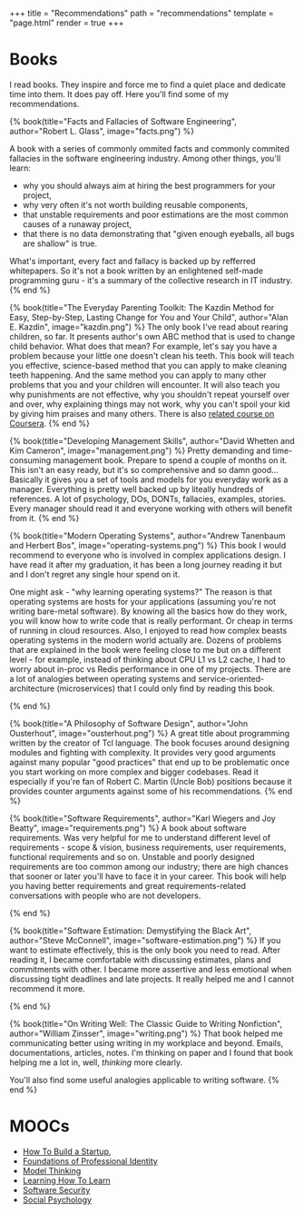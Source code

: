 +++
title = "Recommendations"
path = "recommendations"
template = "page.html"
render = true
+++

# Books

I read books. They inspire and force me to find a quiet place and dedicate time into them. It does pay off. Here you'll find some of my recommendations. 

{% book(title="Facts and Fallacies of Software Engineering", author="Robert L. Glass", image="facts.png") %}

A book with a series of commonly ommited facts and commonly commited fallacies in the software engineering industry. Among other things, you'll learn:
  * why you should always aim at hiring the best programmers for your project,
  * why very often it's not worth building reusable components,
  * that unstable requirements and poor estimations are the most common causes of a runaway project,
  * that there is no data demonstrating that "given enough eyeballs, all bugs are shallow" is true.

What's important, every fact and fallacy is backed up by refferred whitepapers. So it's not a book written by an enlightened self-made programming guru - it's a summary of the collective research in IT industry.
{% end %}

{% book(title="The Everyday Parenting Toolkit: The Kazdin Method for Easy, Step-by-Step, Lasting Change for You and Your Child", author="Alan E. Kazdin", image="kazdin.png") %}
The only book I've read about rearing children, so far. It presents author's own ABC method that is used to change child behavior. What does that mean? For example, let's say you have a problem because your little one doesn't clean his teeth. This book will teach you effective, science-based method that you can apply to make cleaning teeth happening. And the same method you can apply to many other problems that you and your children will encounter. It will also teach you why punishments are not effective, why you shouldn't repeat yourself over and over, why explaining things may not work, why you can't spoil your kid by giving him praises and many others. There is also [related course on Coursera](https://www.coursera.org/learn/everyday-parenting).
{% end %}

{% book(title="Developing Management Skills", author="David Whetten and Kim Cameron", image="management.png") %}
Pretty demanding and time-consuming management book. Prepare to spend a couple of months on it. This isn't an easy ready, but it's so comprehensive and so damn good... Basically it gives you a set of tools and models for you everyday work as a manager. Everything is pretty well backed up by liteally hundreds of references. A lot of psychology, DOs, DONTs, fallacies, examples, stories. Every manager should read it and everyone working with others will benefit from it. 
{% end %}

{% book(title="Modern Operating Systems", author="Andrew Tanenbaum and Herbert Bos", image="operating-systems.png") %}
This book I would recommend to everyone who is involved in complex applications design. I have read it after my graduation, it has been a long journey reading it but and I don't regret any single hour spend on it.

One might ask - "why learning operating systems?" The reason is that operating systems are hosts for your applications (assuming you're not writing bare-metal software). By knowing all the basics how do they work, you will know how to write code that is really performant. Or cheap in terms of running in cloud resources. Also, I enjoyed to read how complex beasts operating systems in the modern world actually are. Dozens of problems that are explained in the book were feeling close to me but on a different level - for example, instead of thinking about CPU L1 vs L2 cache, I had to worry about in-proc vs Redis performance in one of my projects. There are a lot of analogies between operating systems and service-oriented-architecture (microservices) that I could only find by reading this book.

{% end %}

{% book(title="A Philosophy of Software Design", author="John Ousterhout", image="ousterhout.png") %}
A great title about programming written by the creator of Tcl language. The book focuses around designing modules and fighting with complexity. It provides very good arguments against many popular "good practices" that end up to be problematic once you start working on more complex and bigger codebases. Read it especially if you're fan of Robert C. Martin (Uncle Bob) positions because it provides counter arguments against some of his recommendations.
{% end %}

{% book(title="Software Requirements", author="Karl Wiegers and Joy Beatty", image="requirements.png") %}
A book about software requirements. Was very helpful for me to understand different level of requirements - scope & vision, business requirements, user requirements, functional requirements and so on. Unstable and poorly designed requirements are too common among our industry; there are high chances that sooner or later you'll have to face it in your career. This book will help you having better requirements and great requirements-related conversations with people who are not developers.

{% end %}

{% book(title="Software Estimation: Demystifying the Black Art", author="Steve McConnell", image="software-estimation.png") %}
If you want to estimate effectively, this is the only book you need to read. After reading it, I became comfortable with discussing estimates, plans and commitments with other. I became more assertive and less emotional when discussing tight deadlines and late projects. It really helped me and I cannot recommend it more. 

{% end %}

{% book(title="On Writing Well: The Classic Guide to Writing Nonfiction", author="William Zinsser", image="writing.png") %}
That book helped me communicating better using writing in my workplace and beyond. Emails, documentations, articles, notes. I'm thinking on paper and I found that book helping me a lot in, well, *thinking* more clearly.

You'll also find some useful analogies applicable to writing software.
{% end %}


# MOOCs

  - [How To Build a Startup](https://www.udacity.com/course/how-to-build-a-startup--ep245),
  - [Foundations of Professional Identity](https://www.coursera.org/learn/professional-identity)
  - [Model Thinking](https://www.coursera.org/learn/model-thinking)
  - [Learning How To Learn](https://www.coursera.org/learn/learning-how-to-learn)
  - [Software Security](https://www.coursera.org/learn/software-security)
  - [Social Psychology](https://www.coursera.org/learn/social-psychology)
